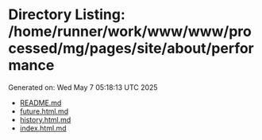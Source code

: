 # Directory Listing: /home/runner/work/www/www/processed/mg/pages/site/about/performance
Generated on: Wed May  7 05:18:13 UTC 2025

- [README.md](README.md)
- [future.html.md](future.html.md)
- [history.html.md](history.html.md)
- [index.html.md](index.html.md)
